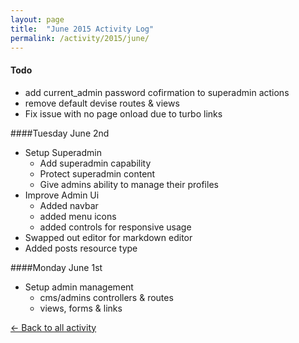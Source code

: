 ```yaml
---
layout: page
title:  "June 2015 Activity Log"
permalink: /activity/2015/june/
---
```


#### Todo
* add current_admin password cofirmation to superadmin actions
* remove default devise routes & views
* Fix issue with no page onload due to turbo links


####Tuesday June 2nd

* Setup Superadmin
	* Add superadmin capability
	* Protect superadmin content
	* Give admins ability to manage their profiles 
* Improve Admin Ui
	* 	Added navbar
	*  added menu icons
	*  added controls for responsive usage
* Swapped out editor for markdown editor
* Added posts resource type



####Monday June 1st

* Setup admin management
	* cms/admins controllers & routes
	* views, forms & links 	

[&larr; Back to all activity](/activity/)